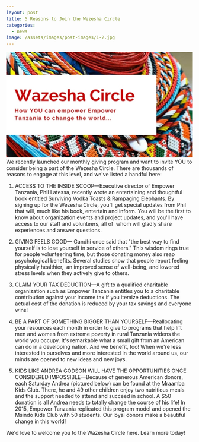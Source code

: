 ```yaml
---
layout: post
title: 5 Reasons to Join the Wezesha Circle
categories:
  - news
image: /assets/images/post-images/1-2.jpg
---
```


![](/uploads/2016/04/27/5-reasons-to-join-the-wezesha-circle/1-1.jpg)We recently launched our monthly giving program and want to invite YOU to consider being a part of the Wezesha Circle. There are thousands of reasons to engage at this level, and we've listed a handful here:

1. ACCESS TO THE INSIDE SCOOP—Executive director of Empower Tanzania, Phil Latessa, recently wrote an entertaining and thoughtful book entitled Surviving Vodka Toasts & Rampaging Elephants. By signing up for the Wezesha Circle, you'll get special updates from Phil that will, much like his book, entertain and inform. You will be the first to know about organization events and project updates, and you'll have access to our staff and volunteers, all of &nbsp;whom will gladly share experiences and answer questions.
2. GIVING FEELS GOOD— Gandhi once said that "the best way to find yourself is to lose yourself in service of others." This wisdom rings true for people volunteering time, but those donating money also reap psychological benefits. Several studies show that people report feeling physically healthier, &nbsp;an improved sense of well-being, and lowered stress levels when they actively give to others.

3. CLAIM YOUR TAX DEDUCTION—A gift to a qualified charitable organization such as Empower Tanzania entitles you to a charitable contribution against your income tax if you itemize deductions. The actual cost of the donation is reduced by your tax savings and everyone wins!

4. BE A PART OF SOMETHING BIGGER THAN YOURSELF—Reallocating your resources each month in order to give to programs that help lift men and women from extreme poverty in rural Tanzania widens the world you occupy. It's remarkable what a small gift from an American can do in a developing nation. And we benefit, too! When we're less interested in ourselves and more interested in the world around us, our minds are opened to new ideas and new joys.

5. KIDS LIKE ANDREA GODSON WILL HAVE THE OPPORTUNITIES ONCE CONSIDERED IMPOSSIBLE—Because of generous American donors, each Saturday Andrea (pictured below) can be found at the Mraamba Kids Club. There, he and 49 other children enjoy two nutritious meals and the support needed to attend and succeed in school. A $50 donation is all Andrea needs to totally change the course of his life! In 2015, Empower Tanzania replicated this program model and opened the Msindo Kids Club with 50 students. Our loyal donors make a beautiful change in this world! &nbsp;

We'd love to welcome you to the Wazesha Circle here. Learn more today!